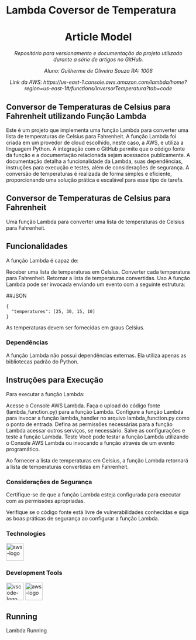 # Lambda Coversor de Temperatura
<h1 align="center">Article Model</h1>
<p align="center"><i>Repositório para versionamento e documentação do projeto utilizado durante a série de artigos no GitHub.</i></p>

<p align="center"><i>Aluno: Guilherme de Oliveira Souza RA: 1006</i></p>

<p align="center"><i>Link da AWS: https://us-east-1.console.aws.amazon.com/lambda/home?region=us-east-1#/functions/InversorTemperatura?tab=code</i></p>

##  Conversor de Temperaturas de Celsius para Fahrenheit utilizando Função Lambda

Este é um projeto que implementa uma função Lambda para converter uma lista de temperaturas de Celsius para Fahrenheit. A função Lambda foi criada em um provedor de cloud escolhido, neste caso, a AWS, e utiliza a linguagem Python. A integração com o GitHub permite que o código fonte da função e a documentação relacionada sejam acessados publicamente. A documentação detalha a funcionalidade da Lambda, suas dependências, instruções para execução e testes, além de considerações de segurança. A conversão de temperaturas é realizada de forma simples e eficiente, proporcionando uma solução prática e escalável para esse tipo de tarefa.

##  Conversor de Temperaturas de Celsius para Fahrenheit
Uma função Lambda para converter uma lista de temperaturas de Celsius para Fahrenheit.

##  Funcionalidades
A função Lambda é capaz de:

Receber uma lista de temperaturas em Celsius.
Converter cada temperatura para Fahrenheit.
Retornar a lista de temperaturas convertidas.
Uso
A função Lambda pode ser invocada enviando um evento com a seguinte estrutura:

##JSON
```
{
  "temperatures": [25, 30, 15, 10]
}
```
As temperaturas devem ser fornecidas em graus Celsius.

###  Dependências
A função Lambda não possui dependências externas. Ela utiliza apenas as bibliotecas padrão do Python.

##  Instruções para Execução
Para executar a função Lambda:

Acesse o Console AWS Lambda.
Faça o upload do código fonte (lambda_function.py) para a função Lambda.
Configure a função Lambda para invocar a função lambda_handler no arquivo lambda_function.py como o ponto de entrada.
Defina as permissões necessárias para a função Lambda acessar outros serviços, se necessário.
Salve as configurações e teste a função Lambda.
Teste
Você pode testar a função Lambda utilizando o Console AWS Lambda ou invocando a função através de um evento programático.

Ao fornecer a lista de temperaturas em Celsius, a função Lambda retornará a lista de temperaturas convertidas em Fahrenheit.

###  Considerações de Segurança
Certifique-se de que a função Lambda esteja configurada para executar com as permissões apropriadas.

Verifique se o código fonte está livre de vulnerabilidades conhecidas e siga as boas práticas de segurança ao configurar a função Lambda.

### Technologies
<p display="inline-block">
  <img width="48" src="https://upload.wikimedia.org/wikipedia/commons/thumb/9/93/Amazon_Web_Services_Logo.svg/640px-Amazon_Web_Services_Logo.svg.png" alt="aws-logo"/></p>
</p>
                                                                                                  
### Development Tools

<p display="inline-block">
  <img width="48" src="https://upload.wikimedia.org/wikipedia/commons/thumb/9/9a/Visual_Studio_Code_1.35_icon.svg/2048px-Visual_Studio_Code_1.35_icon.svg.png" alt="vscode-logo"/>
  <img width="48" src="https://upload.wikimedia.org/wikipedia/commons/thumb/9/93/Amazon_Web_Services_Logo.svg/640px-Amazon_Web_Services_Logo.svg.png" alt="aws-logo"/></p>

## Running
Lambda Running
